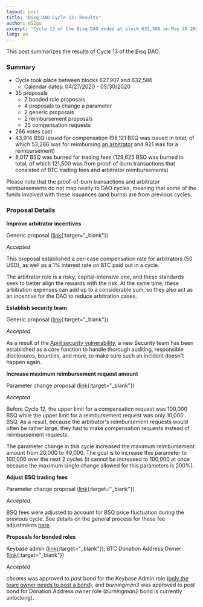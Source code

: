 ```yaml
---
layout: post
title: "Bisq DAO Cycle 13: Results"
author: m52go
excerpt: "Cycle 13 of the Bisq DAO ended at block 632,586 on May 30 2020. This post covers its results. <br><br>"
lang: en
---
```


This post summarizes the results of Cycle 13 of the Bisq DAO.

### Summary

* Cycle took place between blocks 627,907 and 632,586
  * Calendar dates: 04/27/2020 - 05/30/2020
* 35 proposals
  * 2 bonded role proposals
  * 4 proposals to change a parameter
  * 2 generic proposals
  * 2 reimbursement proposals
  * 25 compensation requests
* 266 votes cast
* 43,914 BSQ issued for compensation (98,121 BSQ was issued in total, of which 53,286 was for reimbursing [an arbitrator](https://bisq.wiki/Arbitrator) and 921 was for a reimbursement)
* 8,017 BSQ was burned for trading fees (129,625 BSQ was burned in total, of which 121,500 was from proof-of-burn transactions that consisted of BTC trading fees and arbitrator reimbursements)

Please note that the proof-of-burn transactions and arbitrator reimbursements do not map neatly to DAO cycles, meaning that some of the funds involved with these issuances (and burns) are from previous cycles.

### Proposal Details

**Improve arbitrator incentives**

Generic proposal ([link](https://bisq.network/dao-proposals/222){:target="_blank"})

_Accepted_

This proposal established a per-case compensation rate for arbitrators (50 USD), as well as a 1% interest rate on BTC paid out in a cycle.

The arbitrator role is a risky, capital-intensive one, and these standards seek to better align the rewards with the risk. At the same time, these arbitration expenses can add up to a considerable sum, so they also act as an incentive for the DAO to reduce arbitration cases.

**Establish security team**

Generic proposal ([link](https://bisq.network/dao-proposals/225){:target="_blank"})

_Accepted_

As a result of the <a href="https://bisq.network/statement-security-vulnerability-april-2020">April security vulnerability</a>, a new Security team has been established as a core function to handle thorough auditing, responsible disclosures, bounties, and more, to make sure such an incident doesn't happen again.

**Increase maximum reimbursement request amount**

Parameter change proposal ([link](https://bisq.network/dao-proposals/203){:target="_blank"})

_Accepted_

Before Cycle 12, the upper limit for a compensation request was 100,000 BSQ while the upper limit for a reimbursement request was only 10,000 BSQ. As a result, because the arbitrator's reimbursement requests would often be rather large, they had to make compensation requests instead of reimbursement requests.

The parameter change in this cycle increased the maximum reimbursement amount from 20,000 to 40,000. The goal is to increase this parameter to 100,000 over the next 2 cycles (it cannot be increased to 100,000 at once because the maximum single change allowed for this parameters is 200%).

**Adjust BSQ trading fees**

Parameter change proposal ([link](https://github.com/bisq-network/proposals/issues/202#issuecomment-630073828){:target="_blank"})

_Accepted_

BSQ fees were adjusted to account for BSQ price fluctuation during the previous cycle. See details on the general process for these fee adjustments [here](https://bisq.wiki/Updating_BSQ_trading_fees).

**Proposals for bonded roles**

Keybase admin ([link](https://github.com/bisq-network/proposals/issues/223){:target="_blank"}); BTC Donation Address Owner ([link](https://github.com/bisq-network/proposals/issues/221){:target="_blank"})

_Accepted_

_cbeams_ was approved to post bond for the Keybase Admin role ([only the team owner needs to post a bond](https://github.com/bisq-network/proposals/issues/223#issue-620317117)), and _burningman3_ was approved to post bond for Donation Address owner role (_burningman2_ bond is currently unlocking).

